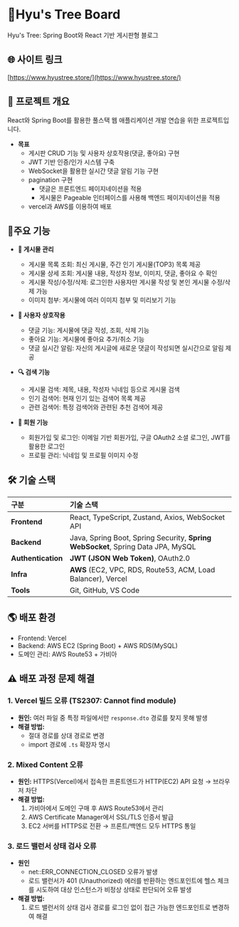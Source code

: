 # 🌳Hyu's Tree Board

 Hyu's Tree: Spring Boot와 React 기반 게시판형 블로그 
 ## 🌐 사이트 링크
[https://www.hyustree.store/](https://www.hyustree.store/)
## 📌 프로젝트 개요

React와 Spring Boot를 활용한 풀스택 웹 애플리케이션 개발 연습을 위한 프로젝트입니다. 

* **목표**
    * 게시판 CRUD 기능 및 사용자 상호작용(댓글, 좋아요) 구현
    * JWT 기반 인증/인가 시스템 구축
    * WebSocket을 활용한 실시간 댓글 알림 기능 구현
    * pagination 구현
        * 댓글은 프론트엔드 페이지네이션을 적용
        * 게시물은 Pageable 인터페이스를 사용해 백엔드 페이지네이션을 적용
    * vercel과 AWS를 이용하여 배포

## 🚀주요 기능

* **📂 게시물 관리**
    * 게시물 목록 조회: 최신 게시물, 주간 인기 게시물(TOP3) 목록 제공
    * 게시물 상세 조회: 게시물 내용, 작성자 정보, 이미지, 댓글, 좋아요 수 확인
    * 게시물 작성/수정/삭제: 로그인한 사용자만 게시물 작성 및 본인 게시물 수정/삭제 가능
    * 이미지 첨부: 게시물에 여러 이미지 첨부 및 미리보기 기능
 
* **💬 사용자 상호작용**
    * 댓글 기능: 게시물에 댓글 작성, 조회, 삭제 기능
    * 좋아요 기능: 게시물에 좋아요 추가/취소 기능
    * 댓글 실시간 알림: 자신의 게시글에 새로운 댓글이 작성되면 실시간으로 알림 제공
    
* **🔍 검색 기능**
    * 게시물 검색: 제목, 내용, 작성자 닉네임 등으로 게시물 검색
    * 인기 검색어: 현재 인기 있는 검색어 목록 제공
    * 관련 검색어: 특정 검색어와 관련된 추천 검색어 제공
    
* **👤 회원 기능**
    * 회원가입 및 로그인: 이메일 기반 회원가입, 구글 OAuth2 소셜 로그인, JWT를 활용한 로그인
    * 프로필 관리: 닉네임 및 프로필 이미지 수정

## 🛠️ 기술 스택

| 구분             | 기술 스택                                                      |
| :--------------- | :------------------------------------------------------------- |
| **Frontend** | React, TypeScript, Zustand, Axios, WebSocket API |
| **Backend** | Java, Spring Boot, Spring Security, **Spring WebSocket**, Spring Data JPA, MySQL |
| **Authentication** | **JWT (JSON Web Token)**, OAuth2.0 |
| **Infra** | **AWS** (EC2, VPC, RDS, Route53, ACM, Load Balancer), Vercel |
| **Tools** | Git, GitHub, VS Code |

## 🌎 배포 환경
* Frontend: Vercel
* Backend: AWS EC2 (Spring Boot) + AWS RDS(MySQL)
* 도메인 관리: AWS Route53 + 가비아

## ⚠️ 배포 과정 문제 해결

### 1. Vercel 빌드 오류 (TS2307: Cannot find module)
* **원인:** 여러 파일 중 특정 파일에서만 `response.dto` 경로를 찾지 못해 발생
* **해결 방법:**
  - 절대 경로를 상대 경로로 변경
  - import 경로에 `.ts` 확장자 명시

### 2. Mixed Content 오류
* **원인:** HTTPS(Vercel)에서 접속한 프론트엔드가 HTTP(EC2) API 요청 → 브라우저 차단
* **해결 방법:**
  1. 가비아에서 도메인 구매 후 AWS Route53에서 관리
  2. AWS Certificate Manager에서 SSL/TLS 인증서 발급
  3. EC2 서버를 HTTPS로 전환 → 프론트/백엔드 모두 HTTPS 통일
 

 ### 3.  로드 밸런서 상태 검사 오류
* **원인**
   * net::ERR_CONNECTION_CLOSED 오류가 발생
   * 로드 밸런서가 401 (Unauthorized) 에러를 반환하는 엔드포인트에 헬스 체크를 시도하여 대상 인스턴스가 비정상 상태로 판단되어 오류 발생
* **해결 방법:**
  1. 로드 밸런서의 상태 검사 경로를 로그인 없이 접근 가능한 엔드포인트로 변경하여 해결

  

<!--
## 🎥 시연영상
[첨부 예정]

시연영상이나 gif로 예시 좀 넣기
-->

